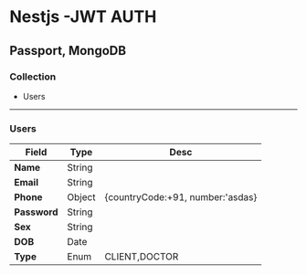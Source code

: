 # Nestjs -JWT AUTH

## Passport, MongoDB

### Collection

- Users

---------

### Users

| Field             | Type          | Desc                            |
| ----------------- |---------------|-------------------------------- |
| **Name**          | String        |                                 |
| **Email**         | String        |                                 |
| **Phone**         | Object        |{countryCode:+91, number:'asdas} |
| **Password**      | String        |                                 |
| **Sex**           | String        |                                 |
| **DOB**           | Date          |                                 |
| **Type**          | Enum          | CLIENT,DOCTOR                   |
